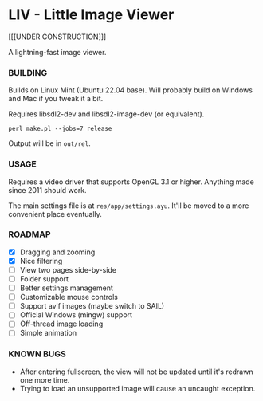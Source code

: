 LIV - Little Image Viewer
=================

[[[UNDER CONSTRUCTION]]]

A lightning-fast image viewer.

### BUILDING

Builds on Linux Mint (Ubuntu 22.04 base).  Will probably build on Windows and
Mac if you tweak it a bit.

Requires libsdl2-dev and libsdl2-image-dev (or equivalent).

    perl make.pl --jobs=7 release

Output will be in `out/rel`.

### USAGE

Requires a video driver that supports OpenGL 3.1 or higher.  Anything made since
2011 should work.

The main settings file is at `res/app/settings.ayu`.  It'll be moved to a more
convenient place eventually.

### ROADMAP

- [x] Dragging and zooming
- [x] Nice filtering
- [ ] View two pages side-by-side
- [ ] Folder support
- [ ] Better settings management
- [ ] Customizable mouse controls
- [ ] Support avif images (maybe switch to SAIL)
- [ ] Official Windows (mingw) support
- [ ] Off-thread image loading
- [ ] Simple animation

### KNOWN BUGS

- After entering fullscreen, the view will not be updated until it's redrawn
  one more time.
- Trying to load an unsupported image will cause an uncaught exception.

